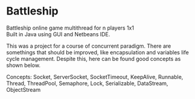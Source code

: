 # Battleship
Battleship online game multithread for n players 1x1 </br>
Built in Java using GUI and Netbeans IDE.

This was a project for a course of concurrent paradigm. There are somethings that should be improved, like encapsulation and variables life cycle management. Despite this, here can be found good concepts as shown below.

Concepts: Socket, ServerSocket, SocketTimeout, KeepAlive, Runnable, Thread, ThreadPool, Semaphore, Lock, Serializable, DataStream, ObjectStream


